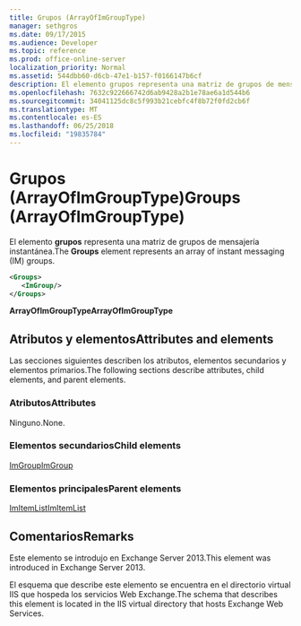 ```yaml
---
title: Grupos (ArrayOfImGroupType)
manager: sethgros
ms.date: 09/17/2015
ms.audience: Developer
ms.topic: reference
ms.prod: office-online-server
localization_priority: Normal
ms.assetid: 544dbb60-d6cb-47e1-b157-f0166147b6cf
description: El elemento grupos representa una matriz de grupos de mensajería instantánea.
ms.openlocfilehash: 7632c922666742d6ab9428a2b1e78ae6a1d544b6
ms.sourcegitcommit: 34041125dc8c5f993b21cebfc4f8b72f0fd2cb6f
ms.translationtype: MT
ms.contentlocale: es-ES
ms.lasthandoff: 06/25/2018
ms.locfileid: "19835784"
---
```

# <a name="groups-arrayofimgrouptype"></a><span data-ttu-id="e0fad-103">Grupos (ArrayOfImGroupType)</span><span class="sxs-lookup"><span data-stu-id="e0fad-103">Groups (ArrayOfImGroupType)</span></span>

<span data-ttu-id="e0fad-104">El elemento **grupos** representa una matriz de grupos de mensajería instantánea.</span><span class="sxs-lookup"><span data-stu-id="e0fad-104">The **Groups** element represents an array of instant messaging (IM) groups.</span></span> 
  
```XML
<Groups>
   <ImGroup/>
</Groups>
```

<span data-ttu-id="e0fad-105">**ArrayOfImGroupType**</span><span class="sxs-lookup"><span data-stu-id="e0fad-105">**ArrayOfImGroupType**</span></span>

## <a name="attributes-and-elements"></a><span data-ttu-id="e0fad-106">Atributos y elementos</span><span class="sxs-lookup"><span data-stu-id="e0fad-106">Attributes and elements</span></span>

<span data-ttu-id="e0fad-107">Las secciones siguientes describen los atributos, elementos secundarios y elementos primarios.</span><span class="sxs-lookup"><span data-stu-id="e0fad-107">The following sections describe attributes, child elements, and parent elements.</span></span>
  
### <a name="attributes"></a><span data-ttu-id="e0fad-108">Atributos</span><span class="sxs-lookup"><span data-stu-id="e0fad-108">Attributes</span></span>

<span data-ttu-id="e0fad-109">Ninguno.</span><span class="sxs-lookup"><span data-stu-id="e0fad-109">None.</span></span>
  
### <a name="child-elements"></a><span data-ttu-id="e0fad-110">Elementos secundarios</span><span class="sxs-lookup"><span data-stu-id="e0fad-110">Child elements</span></span>

[<span data-ttu-id="e0fad-111">ImGroup</span><span class="sxs-lookup"><span data-stu-id="e0fad-111">ImGroup</span></span>](imgroup.md)
  
### <a name="parent-elements"></a><span data-ttu-id="e0fad-112">Elementos principales</span><span class="sxs-lookup"><span data-stu-id="e0fad-112">Parent elements</span></span>

[<span data-ttu-id="e0fad-113">ImItemList</span><span class="sxs-lookup"><span data-stu-id="e0fad-113">ImItemList</span></span>](imitemlist.md)
  
## <a name="remarks"></a><span data-ttu-id="e0fad-114">Comentarios</span><span class="sxs-lookup"><span data-stu-id="e0fad-114">Remarks</span></span>

<span data-ttu-id="e0fad-115">Este elemento se introdujo en Exchange Server 2013.</span><span class="sxs-lookup"><span data-stu-id="e0fad-115">This element was introduced in Exchange Server 2013.</span></span>
  
<span data-ttu-id="e0fad-116">El esquema que describe este elemento se encuentra en el directorio virtual IIS que hospeda los servicios Web Exchange.</span><span class="sxs-lookup"><span data-stu-id="e0fad-116">The schema that describes this element is located in the IIS virtual directory that hosts Exchange Web Services.</span></span>
  

